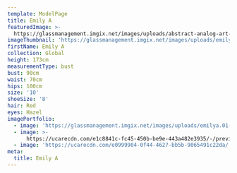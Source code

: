 ```yaml
---
template: ModelPage
title: Emily A
featuredImage: >-
  https://glassmanagement.imgix.net/images/uploads/abstract-analog-art-390089.jpg
imageThumbnail: 'https://glassmanagement.imgix.net/images/uploads/emily-a-1111.jpg'
firstName: Emily A
collection: Global
height: 173cm
measurementType: bust
bust: 90cm
waist: 70cm
hips: 100cm
size: '10'
shoeSize: '8'
hair: Red
eyes: Hazel
imagePortfolio:
  - image: 'https://glassmanagement.imgix.net/images/uploads/emilya.01-2.jpg'
  - image: >-
      https://ucarecdn.com/e1c8841c-fc45-450b-be9e-443a482e3935/-/preview/-/rotate/90/
  - image: 'https://ucarecdn.com/e0999904-0f44-4627-bb5b-9065491c22da/'
meta:
  title: Emily A
---
```


